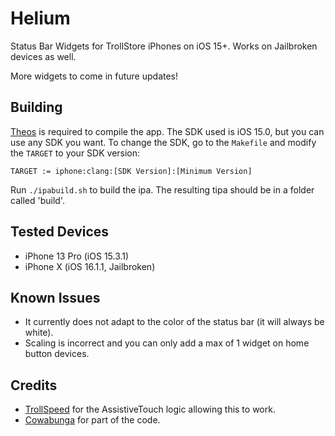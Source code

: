 # Helium
Status Bar Widgets for TrollStore iPhones on iOS 15+. Works on Jailbroken devices as well.

More widgets to come in future updates!

## Building
[Theos](https://theos.dev) is required to compile the app. The SDK used is iOS 15.0, but you can use any SDK you want.
To change the SDK, go to the `Makefile` and modify the `TARGET` to your SDK version:
```
TARGET := iphone:clang:[SDK Version]:[Minimum Version]
```
Run `./ipabuild.sh` to build the ipa. The resulting tipa should be in a folder called 'build'.

## Tested Devices
- iPhone 13 Pro (iOS 15.3.1)
- iPhone X (iOS 16.1.1, Jailbroken)

## Known Issues
- It currently does not adapt to the color of the status bar (it will always be white).
- Scaling is incorrect and you can only add a max of 1 widget on home button devices.

## Credits
- [TrollSpeed](https://github.com/Lessica/TrollSpeed) for the AssistiveTouch logic allowing this to work.
- [Cowabunga](https://github.com/leminlimez/Cowabunga) for part of the code.